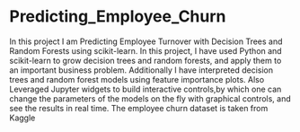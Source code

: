 # Predicting_Employee_Churn
 In this project I am  Predicting Employee Turnover with Decision Trees and Random Forests using scikit-learn.   In this project, I have used Python and scikit-learn to grow decision trees and random forests, and apply them to an important business problem.   Additionally I have interpreted decision trees and random forest models using feature importance plots.   Also Leveraged Jupyter widgets to build interactive controls,by which one can change the parameters of the models on the fly with graphical controls, and see the results in real time.   The employee churn dataset is taken from Kaggle
